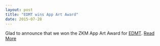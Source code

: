 ```yaml
---
layout: post
title: "EDMT wins App Art Award"
date: 2015-07-28
---
```


Glad to announce that we won the ZKM App Art Award for [EDMT](http://www.edmt.tv/). [Read More](https://medium.com/@shalomsalon/edmt-wins-zkm-app-art-award-2015-735ac481a79a#.m4t1dw1vp)